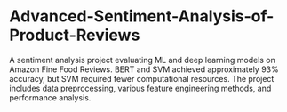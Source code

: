 # Advanced-Sentiment-Analysis-of-Product-Reviews
A sentiment analysis project evaluating ML and deep learning models on Amazon Fine Food Reviews. BERT and SVM achieved approximately 93% accuracy, but SVM required fewer computational resources. The project includes data preprocessing, various feature engineering methods, and performance analysis.

